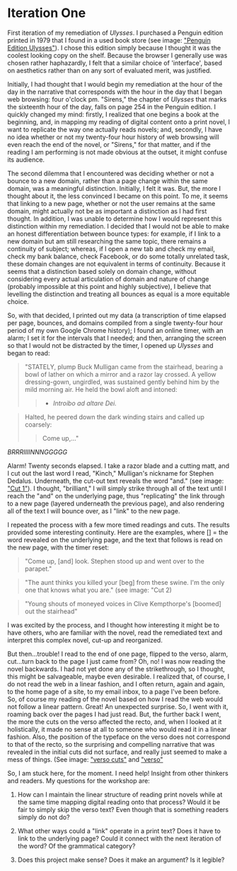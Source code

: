 # Iteration One

First iteration of my remediation of *Ulysses*. I purchased a Penguin edition printed in 1979 that I found in a used book store (see image: ["Penguin Edition Ulysses"](http://imageshack.us/photo/my-images/607/penguineditionulysses.jpg/)). I chose this edition simply because I thought it was the coolest looking copy on the shelf. Because the browser I generally use was chosen rather haphazardly, I felt that a similar choice of 'interface', based on aesthetics rather than on any sort of evaluated merit, was justified.

Initially, I had thought that I would begin my remediation at the hour of the day in the narrative that corresponds with the hour in the day that I began web browsing: four o'clock pm. "Sirens," the chapter of *Ulysses* that marks the sixteenth hour of the day, falls on page 254 in the Penguin edition. I quickly changed my mind: firstly, I realized that one begins a book at the beginning, and, in mapping my reading of digital content onto a print novel, I want to replicate the way one actually reads novels; and, secondly, I have no idea whether or not my twenty-four hour history of web browsing will even reach the end of the novel, or "Sirens," for that matter, and if the reading I am performing is not made obvious at the outset, it might confuse its audience.

The second dilemma that I encountered was deciding whether or not a bounce to a new domain, rather than a page change within the same domain, was a meaningful distinction. Initially, I felt it was. But, the more I thought about it, the less convinced I became on this point. To me, it seems that linking to a new page, whether or not the user remains at the same domain, might actually not be as important a distinction as I had first thought. In addition, I was unable to determine how I would represent this distinction within my remediation. I decided that I would not be able to make an honest differentiation between bounce types: for example, if I link to a new domain but am still researching the same topic, there remains a continuity of subject; whereas, if I open a new tab and check my email, check my bank balance, check Facebook, or do some totally unrelated task, these domain changes are not equivalent in terms of continuity. Because it seems that a distinction based solely on domain change, without considering every actual articulation of domain and nature of change (probably impossible at this point and highly subjective), I believe that levelling the distinction and treating all bounces as equal is a more equitable choice.

So, with that decided, I printed out my data (a transcription of time elapsed per page, bounces, and domains compiled from a single twenty-four hour period of my own Google Chrome history); I found an online timer, with an alarm; I set it for the intervals that I needed; and then, arranging the screen so that I would not be distracted by the timer, I opened up *Ulysses* and began to read:

> "STATELY, plump Buck Mulligan came from the stairhead, bearing a bowl of lather on which a mirror and a razor lay crossed. A yellow dressing-gown, ungirdled, was sustained gently behind him by the mild morning air. He held the bowl aloft and intoned:
> > - *Introibo ad altare Dei.*

> Halted, he peered down the dark winding stairs and called up coarsely:
>> Come up,..."

*BRRRIIIINNNGGGGG*

Alarm! Twenty seconds elapsed. I take a razor blade and a cutting matt, and I cut out the last word I read, "Kinch," Mulligan's nickname for Stephen Dedalus. Underneath, the cut-out text reveals the word "and." (see image: ["Cut 1"](http://imageshack.us/photo/my-images/191/cut1z.jpg/)). I thought, "brilliant," I will simply strike through all of the text until I reach the "and" on the underlying page, thus "replicating" the link through to a new page (layered underneath the previous page), and also rendering all of the text I will bounce over, as I "link" to the new page. 

I repeated the process with a few more timed readings and cuts. The results provided some interesting continuity. Here are the examples, where [] = the word revealed on the underlying page, and the text that follows is read on the new page, with the timer reset:

> "Come up, [and] look.
> Stephen stood up and went over to the parapet."

> "The aunt thinks you killed your [beg] from these swine. I'm the only one that knows what you are." (see image: "Cut 2)

> "Young shouts of moneyed voices in Clive Kempthorpe's [boomed] out the stairhead"


I was excited by the process, and I thought how interesting it might be to have others, who are familiar with the novel, read the remediated text and interpret this complex novel, cut-up and reorganized. 


But then...trouble! I read to the end of one page, flipped to the verso, alarm, cut...turn back to the page I just came from? Oh, no! I was now reading the novel backwards. I had not yet done any of the strikethrough, so I thought, this might be salvageable, maybe even desirable. I realized that, of course, I do not read the web in a linear fashion, and I often return, again and again, to the home page of a site, to my email inbox, to a page I've been before. So, of course my reading of the novel based on how I read the web would not follow a linear pattern. Great! An unexpected surprise. So, I went with it, roaming back over the pages I had just read. But, the further back I went, the more the cuts on the verso affected the recto, and, when I looked at it holistically, it made no sense at all to someone who would read it in a linear fashion. Also, the position of the typeface on the verso does not correspond to that of the recto, so the surprising and compelling narrative that was revealed in the initial cuts did not surface, and really just seemed to make a mess of things. (See image: ["verso cuts"](http://imageshack.us/photo/my-images/29/versocuts.jpg/) and ["verso"](http://imageshack.us/photo/my-images/29/versocuts.jpg/)

So, I am stuck here, for the moment. I need help! Insight from other thinkers and readers. My questions for the workshop are:

1. How can I maintain the linear structure of reading print novels while at the same time mapping digital reading onto that process? Would it be fair to simply skip the verso text? Even though that is something readers simply do not do?

2. What other ways could a "link" operate in a print text? Does it have to link to the underlying page? Could it connect with the next iteration of the word? Of the grammatical category? 

3. Does this project make sense? Does it make an argument? Is it legible? 
